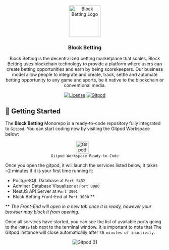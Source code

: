<!-- INTRODUCTION -->
<br>
<p align="center">
  <a href="https://gitpod.io/#https://github.com/block-betting/block-betting-monorepo" target="_blank" rel="noopener noreferrer">
    <img width="100" src="https://user-images.githubusercontent.com/78161484/204107355-f9b2503b-06ab-4c65-8356-5ccef15e93b3.png" alt="Block Betting Logo">
  </a>
  
  <!-- Title Placeholder -->
  <h3 align="center">Block Betting</h3>
  <p align="center">
    Block Betting is the decentralized betting marketplace that scales. Block Betting uses blockchain technology to provide a platform where users can create betting opportunities and earn by being scorekeepers. Our business model allow people to integrate and create, track, settle and automate betting opportunity to any game and sports, be it native to the blockchain or conventional media.
  </p>
</p>

<div align="center">

[![License](https://img.shields.io/github/license/block-betting/block-betting-monorepo)](#license)
<a href="https://gitpod.io/#https://github.com/block-betting/block-betting-monorepo" target="_blank">
<img src="https://img.shields.io/badge/Gitpod-ready--to--code-blue?logo=gitpod" alt="Gitpod">
</a>

</div>

## 🚀 Getting Started

The **Block Betting** Monorepo is a ready-to-code repository fully integrated to `Gitpod`. You can start coding now by visiting the Gitpod Workspace below:

<p align="center">
<a href="https://gitpod.io/#https://github.com/block-betting/block-betting-monorepo" target="_blank" rel="noreferrer">
     <img src="https://gitpod.io/static/media/gitpod.a7ab6752.svg" alt="Gitpod" width="40" height="40" style="margin-right: 1rem;"/>
</a>
<br>
<code>Gitpod Workspace Ready-to-Code</code>
</p>

Once you open the gitpod, it will launch the services listed below, it takes ~2 minutes if it is your first time running it:

 - PostgreSQL Database at `Port 5432`
 - Adminer Database Visualizer at `Port 8080`
 - NestJS API Server at `Port 3001`
 - Block Betting Front-End at `Port 3000` **


** _The Front-End will open in a new tab once it is ready, however your browser may block it from opening._


Once all services have started, you can see the list of available ports going to the `PORTS` tab next to the terminal window. It is important to note that The Gitpod instance will close automatically after `30 minutes of inactivity`.

<p align="center">
  <img src="https://user-images.githubusercontent.com/78161484/204108165-567a34c9-2c3c-4d49-95bd-83fe1a6c9ade.png" alt="Gitpod 01"/>
</p>


